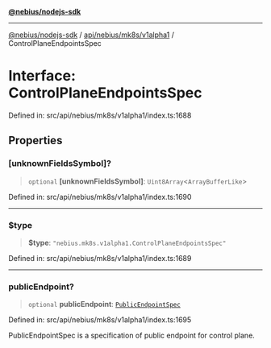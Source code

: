 [**@nebius/nodejs-sdk**](../../../../../README.md)

***

[@nebius/nodejs-sdk](../../../../../README.md) / [api/nebius/mk8s/v1alpha1](../README.md) / ControlPlaneEndpointsSpec

# Interface: ControlPlaneEndpointsSpec

Defined in: src/api/nebius/mk8s/v1alpha1/index.ts:1688

## Properties

### \[unknownFieldsSymbol\]?

> `optional` **\[unknownFieldsSymbol\]**: `Uint8Array`\<`ArrayBufferLike`\>

Defined in: src/api/nebius/mk8s/v1alpha1/index.ts:1690

***

### $type

> **$type**: `"nebius.mk8s.v1alpha1.ControlPlaneEndpointsSpec"`

Defined in: src/api/nebius/mk8s/v1alpha1/index.ts:1689

***

### publicEndpoint?

> `optional` **publicEndpoint**: [`PublicEndpointSpec`](PublicEndpointSpec.md)

Defined in: src/api/nebius/mk8s/v1alpha1/index.ts:1695

PublicEndpointSpec is a specification of public endpoint for control plane.
